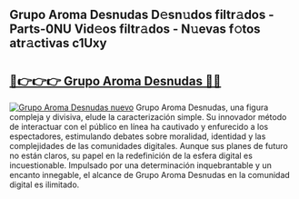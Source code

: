 ## Grupo Aroma Desnudas D𝚎sn𝚞dos filtr𝚊dos - Parts-0NU Vid𝚎os filtr𝚊dos - N𝚞evas f𝚘tos atr𝚊ctivas c1Uxy

# <h2><a href="http://mb6l88.tromn.icu/?c=Grupo+Aroma+Desnudas">🔗👉👉👉 Grupo Aroma Desnudas 🔗🔗</a></h2>

[![Grupo Aroma Desnudas nuevo](https://i.imgur.com/pEAQMta.gif)](http://mb6l88.tromn.icu/?c=Grupo+Aroma+Desnudas)
Grupo Aroma Desnudas, una figura compleja y divisiva, elude la caracterización simple. Su innovador método de interactuar con el público en línea ha cautivado y enfurecido a los espectadores, estimulando debates sobre moralidad, identidad y las complejidades de las comunidades digitales. Aunque sus planes de futuro no están claros, su papel en la redefinición de la esfera digital es incuestionable. Impulsado por una determinación inquebrantable y un encanto innegable, el alcance de Grupo Aroma Desnudas en la comunidad digital es ilimitado.
